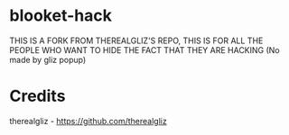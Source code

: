 # blooket-hack

THIS IS A FORK FROM THEREALGLIZ'S REPO, THIS IS FOR ALL THE PEOPLE WHO WANT TO HIDE THE FACT THAT THEY ARE HACKING (No made by gliz popup)

# Credits
therealgliz - https://github.com/therealgliz